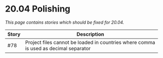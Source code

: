 # 20.04 Polishing

*This page contains stories which should be fixed for 20.04.*

| Story | Description |
| --- | --- |
| #78 | Project files cannot be loaded in countries where comma is used as decimal separator |